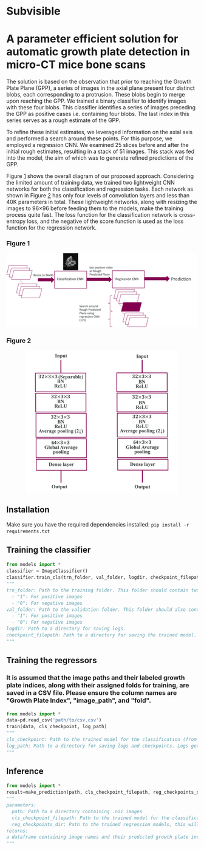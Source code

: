 # Subvisible

# A parameter efficient solution for automatic growth plate detection in micro-CT mice bone scans

The solution is based on the observation that prior to reaching the Growth Plate Plane (GPP), a series of images in the axial plane present four distinct blobs, each corresponding to a protrusion. These blobs begin to merge upon reaching the GPP. We trained a binary classifier to identify images with these four blobs. This classifier identifies a series of images preceding the GPP as positive cases i.e. containing four blobs. The last index in this series serves as a rough estimate of the GPP. 

To refine these initial estimates, we leveraged information on the axial axis and performed a search around these points. For this purpose, we employed a regression CNN. We examined 25 slices before and after the initial rough estimates, resulting in a stack of 51 images. This stack was fed into the model, the aim of which was to generate refined predictions of the GPP. 


Figure [1](#figure-1) shows the overall diagram of our proposed approach. Considering the limited amount of training data, we trained two lightweight CNN networks for both the classification and regression tasks. Each network as shown in Figure [2](#figure-2) has only four levels of convolution layers and less than 40K parameters in total. These lightweight networks, along with resizing the images to 96×96 before feeding them to the models, make the training process quite fast. The loss function for the classification network is cross-entropy loss, and the negative of the score function is used as the loss function for the regression network.



<a id="figure-1"></a>
### Figure 1
<p align="center">
  <img src="SV.png" alt="Figure 1" width="800"/>
</p>

<a id="figure-2"></a>
### Figure 2
<p align="center">
  <img src="SV_NetConfig.png" alt="Figure 2" width="400"/>
</p>


## Installation
Make sure you have the required dependencies installed:
`pip install -r requirements.txt`

## Training the classifier

``` python
from models import *
classifier = ImageClassifier()
classifier.train_cls(trn_folder, val_folder, logdir, checkpoint_filepath)
"""
trn_folder: Path to the training folder. This folder should contain two subfolders: 
  - "1": For positive images
  - "0": For negative images
val_folder: Path to the validation folder. This folder should also contain two subfolders:
  - "1": For positive images
  - "0": For negative images
logdir: Path to a directory for saving logs.
checkpoint_filepath: Path to a directory for saving the trained model.
"""
```

## Training the regressors
### It is assumed that the image paths and their labeled growth plate indices, along with their assigned folds for training, are saved in a CSV file. Please ensure the column names are "Growth Plate Index", "image_path", and "fold".

``` python
from models import *
data=pd.read_csv('path/to/csv.csv')
train(data, cls_checkpoint, log_path)
"""
cls_checkpoint: Path to the trained model for the classification (from the previous part) 
log_path: Path to a directory for saving logs and checkpoints. Logs get saved in the 'logs' subfolder and checkpoints in the 'checkpoints' subfolder. There will be separate folders for each fold 
"""
```

## Inference
``` python
from models import *
result=make_prediction(path, cls_checkpoint_filepath, reg_checkpoints_dir)
"""
parameters:
  path: Path to a directory containing .nii images
  cls_checkpoint_filepath: Path to the trained model for the classification
  reg_checkpoints_dir: Path to the trained regression models, this will be log_path (from the previous part) + 'checkpoints/'
returns:
a dataframe containing image names and their predicted growth plate index
"""
